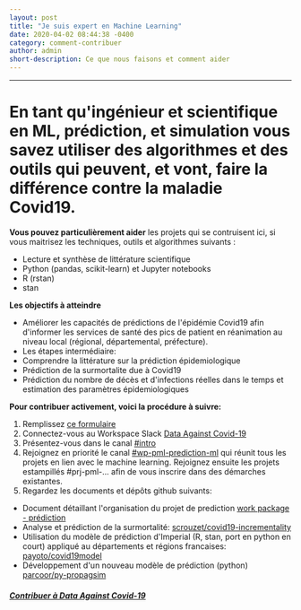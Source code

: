 ```yaml
---
layout: post
title: "Je suis expert en Machine Learning"
date: 2020-04-02 08:44:38 -0400
category: comment-contribuer
author: admin
short-description: Ce que nous faisons et comment aider
---
```


-----

# En tant qu'ingénieur et scientifique en ML, prédiction, et simulation vous savez utiliser des algorithmes et des outils qui peuvent, **et vont**, faire la différence contre la maladie Covid19.

**Vous pouvez particulièrement aider** les projets qui se contruisent ici, si vous maitrisez les techniques, outils et algorithmes suivants :
- Lecture et synthèse de littérature scientifique
- Python (pandas, scikit-learn) et Jupyter notebooks
- R (rstan)
- stan 

**Les objectifs à atteindre**
- Améliorer les capacités de prédictions de l'épidémie Covid19 afin d'informer les services de santé des pics de patient en réanimation au niveau local (régional, départemental, préfecture).
- Les étapes intermédiaire:
- Comprendre la littérature sur la prédiction épidemiologique
- Prédiction de la surmortalite due à Covid19
- Prédiction du nombre de décès et d'infections réelles dans le temps et estimation des paramètres épidemiologiques

**Pour contribuer activement, voici la procédure à suivre:**
1. Remplissez [ce formulaire](https://docs.google.com/forms/d/e/1FAIpQLSdiw56eQNGkm5uQt7mlcR32n--J2rwfSgOYpF9eAKThFNv7rA/viewform)
2. Connectez-vous au Workspace Slack [Data Against Covid-19](https://join.slack.com/t/dataagainstcovid-19/shared_invite/zt-cgsplso2-LIvWeRHlf1ZFIrh~SPj~IA)
3. Présentez-vous dans le canal [#intro](https://app.slack.com/client/TUQTGE7FU/C010DRZCJQL/thread/CV3M7RE8Y-1585336854.107000)
4. Rejoignez en priorité le canal [#wp-pml-prediction-ml](https://app.slack.com/client/TUQTGE7FU/C010553SVKN/thread/C010553SVKN-1585833564.089700) qui réunit tous les projets en lien avec le machine learning. Rejoignez ensuite les projets estampillés #prj-pml-... afin de vous inscrire dans des démarches existantes.
5. Regardez les documents et dépôts github suivants:
  - Document détaillant l'organisation du projet de prediction [work package - prédiction](https://docs.google.com/document/d/1Vu16o5G0Q7lHX6TYipzqnOZFuHCCV6ztdU33kTJudIo/edit# )
  - Analyse et prédiction de la surmortalité: [scrouzet/covid19-incrementality](https://github.com/scrouzet/covid19-incrementality )
  - Utilisation du modèle de prédiction d'Imperial (R, stan, port en python en court) appliqué au départements et régions francaises: [payoto/covid19model](https://github.com/payoto/covid19model )
  - Développement d'un nouveau modèle de prédiction (python)  [parcoor/py-propagsim](https://github.com/parcoor/py-propagsim )
  
##### [Contribuer à Data Against Covid-19](https://docs.google.com/forms/d/e/1FAIpQLSdiw56eQNGkm5uQt7mlcR32n--J2rwfSgOYpF9eAKThFNv7rA/viewform)

